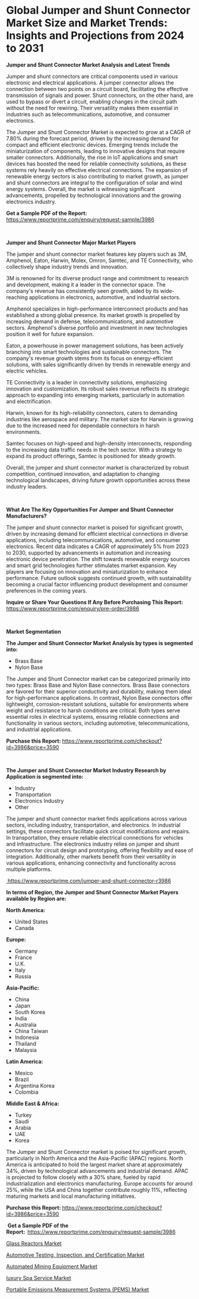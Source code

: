 <p><h1>Global Jumper and Shunt Connector Market Size and Market Trends: Insights and Projections from 2024 to 2031</h1></p><p><strong>Jumper and Shunt Connector Market Analysis and Latest Trends</strong></p>
<p><p>Jumper and shunt connectors are critical components used in various electronic and electrical applications. A jumper connector allows the connection between two points on a circuit board, facilitating the effective transmission of signals and power. Shunt connectors, on the other hand, are used to bypass or divert a circuit, enabling changes in the circuit path without the need for rewiring. Their versatility makes them essential in industries such as telecommunications, automotive, and consumer electronics.</p><p>The Jumper and Shunt Connector Market is expected to grow at a CAGR of 7.80% during the forecast period, driven by the increasing demand for compact and efficient electronic devices. Emerging trends include the miniaturization of components, leading to innovative designs that require smaller connectors. Additionally, the rise in IoT applications and smart devices has boosted the need for reliable connectivity solutions, as these systems rely heavily on effective electrical connections. The expansion of renewable energy sectors is also contributing to market growth, as jumper and shunt connectors are integral to the configuration of solar and wind energy systems. Overall, the market is witnessing significant advancements, propelled by technological innovations and the growing electronics industry.</p></p>
<p><strong>Get a Sample PDF of the Report:&nbsp;</strong> <a href="https://www.reportprime.com/enquiry/request-sample/3986">https://www.reportprime.com/enquiry/request-sample/3986</a></p>
<p>&nbsp;</p>
<p><strong>Jumper and Shunt Connector Major Market Players</strong></p>
<p><p>The jumper and shunt connector market features key players such as 3M, Amphenol, Eaton, Harwin, Molex, Omron, Samtec, and TE Connectivity, who collectively shape industry trends and innovation. </p><p>3M is renowned for its diverse product range and commitment to research and development, making it a leader in the connector space. The company's revenue has consistently seen growth, aided by its wide-reaching applications in electronics, automotive, and industrial sectors. </p><p>Amphenol specializes in high-performance interconnect products and has established a strong global presence. Its market growth is propelled by increasing demand in defense, telecommunications, and automotive sectors. Amphenol's diverse portfolio and investment in new technologies position it well for future expansion. </p><p>Eaton, a powerhouse in power management solutions, has been actively branching into smart technologies and sustainable connectors. The company's revenue growth stems from its focus on energy-efficient solutions, with sales significantly driven by trends in renewable energy and electric vehicles.</p><p>TE Connectivity is a leader in connectivity solutions, emphasizing innovation and customization. Its robust sales revenue reflects its strategic approach to expanding into emerging markets, particularly in automation and electrification.</p><p>Harwin, known for its high-reliability connectors, caters to demanding industries like aerospace and military. The market size for Harwin is growing due to the increased need for dependable connectors in harsh environments.</p><p>Samtec focuses on high-speed and high-density interconnects, responding to the increasing data traffic needs in the tech sector. With a strategy to expand its product offerings, Samtec is positioned for steady growth.</p><p>Overall, the jumper and shunt connector market is characterized by robust competition, continued innovation, and adaptation to changing technological landscapes, driving future growth opportunities across these industry leaders.</p></p>
<p>&nbsp;</p>
<p><strong>What Are The Key Opportunities For Jumper and Shunt Connector Manufacturers?</strong></p>
<p><p>The jumper and shunt connector market is poised for significant growth, driven by increasing demand for efficient electrical connections in diverse applications, including telecommunications, automotive, and consumer electronics. Recent data indicates a CAGR of approximately 5% from 2023 to 2030, supported by advancements in automation and increasing electronic device penetration. The shift towards renewable energy sources and smart grid technologies further stimulates market expansion. Key players are focusing on innovation and miniaturization to enhance performance. Future outlook suggests continued growth, with sustainability becoming a crucial factor influencing product development and consumer preferences in the coming years.</p></p>
<p><strong>Inquire or Share Your Questions If Any Before Purchasing This Report:</strong> <a href="https://www.reportprime.com/enquiry/pre-order/3986">https://www.reportprime.com/enquiry/pre-order/3986</a></p>
<p>&nbsp;</p>
<p><strong>Market Segmentation</strong></p>
<p><strong>The Jumper and Shunt Connector Market Analysis by types is segmented into:</strong></p>
<p><ul><li>Brass Base</li><li>Nylon Base</li></ul></p>
<p><p>The Jumper and Shunt Connector market can be categorized primarily into two types: Brass Base and Nylon Base connectors. Brass Base connectors are favored for their superior conductivity and durability, making them ideal for high-performance applications. In contrast, Nylon Base connectors offer lightweight, corrosion-resistant solutions, suitable for environments where weight and resistance to harsh conditions are critical. Both types serve essential roles in electrical systems, ensuring reliable connections and functionality in various sectors, including automotive, telecommunications, and industrial applications.</p></p>
<p><strong>Purchase this Report:&nbsp;</strong><a href="https://www.reportprime.com/checkout?id=3986&price=3590">https://www.reportprime.com/checkout?id=3986&price=3590</a></p>
<p>&nbsp;</p>
<p><strong>The Jumper and Shunt Connector Market Industry Research by Application is segmented into:</strong></p>
<p><ul><li>Industry</li><li>Transportation</li><li>Electronics Industry</li><li>Other</li></ul></p>
<p><p>The jumper and shunt connector market finds applications across various sectors, including industry, transportation, and electronics. In industrial settings, these connectors facilitate quick circuit modifications and repairs. In transportation, they ensure reliable electrical connections for vehicles and infrastructure. The electronics industry relies on jumper and shunt connectors for circuit design and prototyping, offering flexibility and ease of integration. Additionally, other markets benefit from their versatility in various applications, enhancing connectivity and functionality across multiple platforms.</p></p>
<p><a href="https://www.reportprime.com/jumper-and-shunt-connector-r3986">&nbsp;https://www.reportprime.com/jumper-and-shunt-connector-r3986</a></p>
<p><strong>In terms of Region, the Jumper and Shunt Connector Market Players available by Region are:</strong></p>
<p>
    <p> <strong> North America: </strong>
        <ul>
            <li>United States</li>
            <li>Canada</li>
        </ul>
        </p> 
    <p> <strong> Europe: </strong>
        <ul>
            <li>Germany</li>
            <li>France</li>
            <li>U.K.</li>
            <li>Italy</li>
            <li>Russia</li>
        </ul>
        </p> 
    <p> <strong> Asia-Pacific: </strong>
        <ul>
            <li>China</li>
            <li>Japan</li>
            <li>South Korea</li>
            <li>India</li>
            <li>Australia</li>
            <li>China Taiwan</li>
            <li>Indonesia</li>
            <li>Thailand</li>
            <li>Malaysia</li>
        </ul>
        </p> 
    <p> <strong> Latin America: </strong>
        <ul>
            <li>Mexico</li>
            <li>Brazil</li>
            <li>Argentina Korea</li>
            <li>Colombia</li>
        </ul>
        </p> 
    <p> <strong> Middle East & Africa: </strong>
        <ul>
            <li>Turkey</li>
            <li>Saudi</li>
            <li>Arabia</li>
            <li>UAE</li>
            <li>Korea</li>
        </ul>
    </p>
    </p>
<p><p>The Jumper and Shunt Connector market is poised for significant growth, particularly in North America and the Asia-Pacific (APAC) regions. North America is anticipated to hold the largest market share at approximately 34%, driven by technological advancements and industrial demand. APAC is projected to follow closely with a 30% share, fueled by rapid industrialization and electronics manufacturing. Europe accounts for around 25%, while the USA and China together contribute roughly 11%, reflecting maturing markets and local manufacturing initiatives.</p></p>
<p><strong>Purchase this Report: </strong><a href="https://www.reportprime.com/checkout?id=3986&price=3590">https://www.reportprime.com/checkout?id=3986&price=3590</a></p>
<p>&nbsp;<strong>Get a Sample PDF of the Report:&nbsp;&nbsp;</strong><a href="https://www.reportprime.com/enquiry/request-sample/3986">https://www.reportprime.com/enquiry/request-sample/3986</a></p>
<p><strong></strong></p>
<p><p><a href="https://www.linkedin.com/pulse/glass-reactors-market-global-share-ranking-overall-sales-demand-wp2zc?trackingId=nWdukgIZRGu3NCg4MQFlLw%3D%3D">Glass Reactors Market</a></p><p><a href="https://issuu.com/reportprime-2/docs/automotive-testing-inspection-and-c_0d32f861d42491">Automotive Testing, Inspection, and Certification Market</a></p><p><a href="https://www.linkedin.com/pulse/global-automated-mining-equipment-market-opportunities-challenges2024-jv3le?trackingId=kx8%2BbxJjSFCY4CCIwoSkGA%3D%3D">Automated Mining Equipment Market</a></p><p><a href="https://www.linkedin.com/pulse/role-luxury-spa-service-market-applications-malefemale-types-lirke?trackingId=q1yKM%2FspS5SHy9OehWpwxA%3D%3D">luxury Spa Service Market</a></p><p><a href="https://issuu.com/reportprime-2/docs/portable-emissions-measurement-syst_64a59442c46642">Portable Emissions Measurement Systems (PEMS) Market</a></p></p>